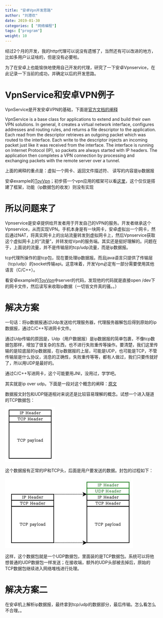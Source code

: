 ```yaml
---
title: "安卓Vpn开发思路"
author: "刘港欢"
date: 2019-01-30
categories: [ "网络编程"]
tags: ["program"]
weight: 10
---
```


经过2个月的开发，我的http代理可以说没有遗憾了，当然还有可以改进的地方，比如多用户认证啥的，但是没有必要啦。

为了在安卓上也能愉快地使用自己开发的代理，研究了一下安卓Vpnservice，在此记录一下当前的成功，并确定以后的开发思路。
<!--more-->

# VpnService和安卓VPN例子

VpnService是开发安卓VPN的基础，下面是[官方文档的阐释](https://developer.android.com/reference/android/net/VpnService)

 VpnService is a base class for applications to extend and build their own VPN solutions. In general, it creates a virtual network interface, configures addresses and routing rules, and returns a file descriptor to the application. Each read from the descriptor retrieves an outgoing packet which was routed to the interface. Each write to the descriptor injects an incoming packet just like it was received from the interface. The interface is running on Internet Protocol (IP), so packets are always started with IP headers. The application then completes a VPN connection by processing and exchanging packets with the remote server over a tunnel.

 上面的阐释的重点是：虚拟一个网卡、返回文件描述符、 读写的内容是ip数据报

 安卓example的[ToyVpn](https://android.googlesource.com/platform/development/+/master/samples/ToyVpn)；初步搭一个vpn应用的框架可以看[这里](https://www.tuicool.com/articles/uuiMje)，这个仅仅是搭建了框架，功能（ip数据包的收发）则没有实现


# 所以问题来了

Vpnservice是安卓提供给开发者用于开发自己的VPN的服务。开发者继承这个Vpnservice，从而实现VPN。手机本身是有一块网卡，安卓虚拟出一个网卡，然后通过NAT，将真实网卡上的出站流量转发到虚拟网卡上，然后Vpnservice获取这个虚拟网卡上的“流量”，并转发给Vpn的服务端。其实还是挺好理解的。问题在于，上面说的流量，并不是传输层的tcp/udp流量，而是ip数据报。

tcp代理所操作的是tcp包，现在要处理ip数据报。而且java语言只提供了传输层（tcp/udp）的socket传输api。这意味着，开发Vpn必定有一部分需要使用其他语言（C/C++）。

看安卓example的[ToyVpn](https://android.googlesource.com/platform/development/+/master/samples/ToyVpn)中server的代码，发现他的代码就是直接open /dev下的网卡文件，然后读写来收取ip数据（一切皆文件真的骚。。）

# 解决方案

一句话：将ip数据报通过Udp发送给代理服务器，代理服务器解包后得到原始的ip数据报，通过C/C++写进网卡文件。

通过Udp传输的原因是，Udp（用户数据报）是ip数据报的简单包裹，不像tcp数据包那样，增加了很复杂的东西，也不进行失败重传等操作。要清楚，我们这里传输的是较底层的ip数据报，在ip数据报的上层，可能是UDP，也可能是TCP，不管传输层是什么协议，消息的正确性，失败重传等等，都有人做过，我们只要传就好了，所以用UDP是最好的。

通过C/C++写进网卡，这个可能要用JNI，没用过，学学吧。

其实就是ip over udp。下面是一段对这个概念的阐释：[原文](https://www.cnblogs.com/zhangzl2013/p/foo_over_udp.html)

数据报文封包和UDP隧道相对来说还是比较容易理解的概念。试想一个进入隧道的TCP数据包：

![](/img/090749575304490.jpg)


这个数据报有正常的IP和TCP头，后面是用户要发送的数据。封包的过程如下：

![](/img/090751088583813.jpg)


这样，这个数据包就是一个UDP数据包，里面装的是TCP数据包。系统可以将他想普通的UDP数据包一样发送；在接收端，额外的UDP头部被去掉后，原始的TCP数据包继续进入网络堆栈进行处理。


# 解决方案二

在安卓机上解析ip数据报，最终拿到tcp/udp的数据部分，最后传输。怎么看怎么不合理。。